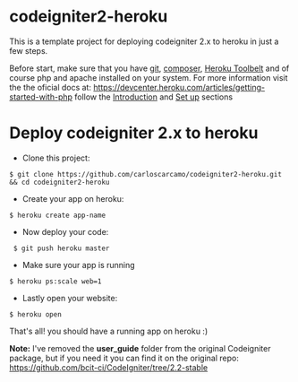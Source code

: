 # codeigniter2-heroku

This is a template project for deploying codeigniter 2.x to heroku in just a few steps.

Before start, make sure that you have [git](http://git-scm.com/book/en/v2/Getting-Started-Installing-Git), [composer](https://getcomposer.org/), [Heroku Toolbelt](https://toolbelt.heroku.com/) 
and of course php and apache installed on your system.
For more information visit the the oficial docs at: https://devcenter.heroku.com/articles/getting-started-with-php
follow the [Introduction](https://devcenter.heroku.com/articles/getting-started-with-php#introduction) and [Set up](https://devcenter.heroku.com/articles/getting-started-with-php#set-up) sections

# Deploy codeigniter 2.x to heroku
* Clone this project:
  
```
$ git clone https://github.com/carloscarcamo/codeigniter2-heroku.git && cd codeigniter2-heroku
```

* Create your app on heroku:

```
$ heroku create app-name
```

* Now deploy your code:

```
 $ git push heroku master
```

* Make sure your app is running 

```
$ heroku ps:scale web=1
```

* Lastly open your website:

```
$ heroku open
```

That's all! you should have a running app on heroku :)

__Note:__ I've removed the __user_guide__ folder from the original Codeigniter package, but if you need it you can find it on the original repo: https://github.com/bcit-ci/CodeIgniter/tree/2.2-stable 
